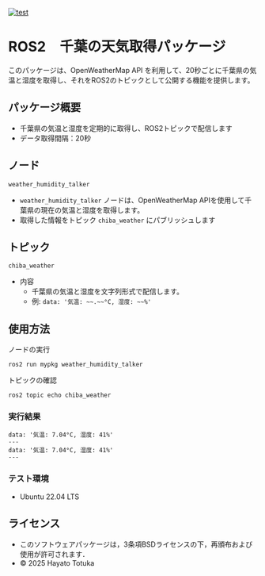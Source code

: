 [![test](https://github.com/HayatoTotuka/my-package/actions/workflows/test.yml/badge.svg)](https://github.com/HayatoTotuka/my-package/actions/workflows/test.yml)
# ROS2　千葉の天気取得パッケージ
このパッケージは、OpenWeatherMap API を利用して、20秒ごとに千葉県の気温と湿度を取得し、それをROS2のトピックとして公開する機能を提供します。

## パッケージ概要
- 千葉県の気温と湿度を定期的に取得し、ROS2トピックで配信します
- データ取得間隔：20秒

## ノード
 ` weather_humidity_talker `
  -  ` weather_humidity_talker ` ノードは、OpenWeatherMap APIを使用して千葉県の現在の気温と湿度を取得します。
  -  取得した情報をトピック ` chiba_weather ` にパブリッシュします
     

## トピック
` chiba_weather `
- 内容
  - 千葉県の気温と湿度を文字列形式で配信します。
  - 例: ` data: '気温: ~~.~~°C, 湿度: ~~%' `

## 使用方法
ノードの実行
```
ros2 run mypkg weather_humidity_talker
```
トピックの確認
```
ros2 topic echo chiba_weather
```


### 実行結果 
```
data: '気温: 7.04°C, 湿度: 41%'
---
data: '気温: 7.04°C, 湿度: 41%'
---
```


### テスト環境
- Ubuntu 22.04 LTS



## ライセンス
- このソフトウェアパッケージは，3条項BSDライセンスの下，再頒布および使用が許可されます．
- © 2025 Hayato Totuka
